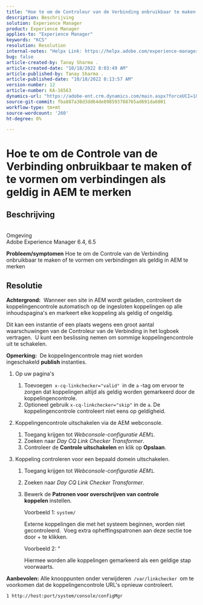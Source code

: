 ```yaml
---
title: "Hoe te om de Controleur van de Verbinding onbruikbaar te maken of te vormen om verbindingen als geldig in AEM te merken"
description: Beschrijving
solution: Experience Manager
product: Experience Manager
applies-to: "Experience Manager"
keywords: "KCS"
resolution: Resolution
internal-notes: "Helpx Link: https://helpx.adobe.com/experience-manager/kb/how-to-configure-linkchecker-tomark-alllinks-asvalid.html"
bug: false
article-created-by: Tanay Sharma .
article-created-date: "10/18/2022 8:03:49 AM"
article-published-by: Tanay Sharma .
article-published-date: "10/18/2022 8:13:57 AM"
version-number: 12
article-number: KA-16563
dynamics-url: "https://adobe-ent.crm.dynamics.com/main.aspx?forceUCI=1&pagetype=entityrecord&etn=knowledgearticle&id=25976761-bb4e-ed11-bba2-0022480868ff"
source-git-commit: fba887a38d3dd64de898593788765ad691da6001
workflow-type: tm+mt
source-wordcount: '260'
ht-degree: 0%

---
```


# Hoe te om de Controle van de Verbinding onbruikbaar te maken of te vormen om verbindingen als geldig in AEM te merken

## Beschrijving

<br>Omgeving<br>
Adobe Experience Manager 6.4, 6.5


<b>Probleem/symptomen</b>
Hoe te om de Controle van de Verbinding onbruikbaar te maken of te vormen om verbindingen als geldig in AEM te merken


## Resolutie


<b>Achtergrond:</b>  Wanneer een site in AEM wordt geladen, controleert de koppelingencontrole automatisch op de ingesloten koppelingen op alle inhoudspagina&#39;s en markeert elke koppeling als geldig of ongeldig.

Dit kan een instantie of een plaats wegens een groot aantal waarschuwingen van de Controleur van de Verbinding in het logboek vertragen.  U kunt een beslissing nemen om sommige koppelingencontrole uit te schakelen.

<b>Opmerking:</b>  De koppelingencontrole mag niet worden ingeschakeld <b>publish </b>instanties.



1. Op uw pagina&#39;s
   1. Toevoegen` x-cq-linkchecker="valid" `in de `a` -tag om ervoor te zorgen dat koppelingen altijd als geldig worden gemarkeerd door de koppelingencontrole.
   2. Optioneel gebruik `x-cq-linkchecker="skip"` in de `a`. De koppelingencontrole controleert niet eens op geldigheid.
2. Koppelingencontrole uitschakelen via de AEM webconsole.
   1. Toegang krijgen tot *Webconsole-configuratie AEM*`1`.
   2. Zoeken naar *Day CQ Link Checker Transformer*.
   3. Controleer de <b>Controle uitschakelen</b> en klik op <b>Opslaan</b>.
3. Koppeling controleren voor een bepaald domein uitschakelen.

   1. Toegang krijgen tot *Webconsole-configuratie AEM*`1`.
   2. Zoeken naar *Day CQ Link Checker Transformer*.
   3. Bewerk de <b>Patronen voor overschrijven van controle koppelen </b>instellen.



      Voorbeeld 1: `system/`

      Externe koppelingen die met het systeem beginnen, worden niet gecontroleerd.  Voeg extra opheffingspatronen aan deze sectie toe door + te klikken. 



      Voorbeeld 2: &quot;

      Hiermee worden alle koppelingen gemarkeerd als een geldige stap voorwaarts.




<b>Aanbevolen:</b> Alle knooppunten onder verwijderen` /var/linkchecker `om te voorkomen dat de koppelingencontrole URL&#39;s opnieuw controleert.

`1 http://host:port/system/console/configMgr`
